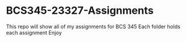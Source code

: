 # BCS345-23327-Assignments
This repo will show all of my assignments for BCS 345
Each folder holds each assignment
Enjoy
